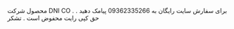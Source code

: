 محصول شرکت DNI CO . برای سفارش سایت رایگان به 09362335266 پیامک دهید . حق کپی رایت محفوض است . تشکر 

